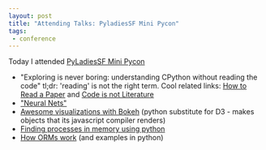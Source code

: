```yaml
---
layout: post
title: "Attending Talks: PyladiesSF Mini Pycon"
tags:
 - conference
---
```


Today I attended [PyLadiesSF Mini Pycon](https://www.eventbrite.com/e/pyladiessf-presents-mini-pycon-2015-registration-16107987424)

- "Exploring is never boring: understanding CPython without reading the code" tl;dr: 'reading' is not the right term. Cool related links: [How to Read a Paper](http://ccr.sigcomm.org/online/files/p83-keshavA.pdf) and [Code is not Literature](http://www.gigamonkeys.com/code-reading/)
- ["Neural Nets"](https://us.pycon.org/2015/schedule/presentation/350/)
- [Awesome visualizations with Bokeh](https://github.com/bokeh/bokeh) (python substitute for D3 - makes objects that its javascript compiler renders)
- [Finding processes in memory using python](https://us.pycon.org/2015/schedule/presentation/415/)
- [How ORMs work](https://us.pycon.org/2015/schedule/presentation/371/) (and examples in python)
